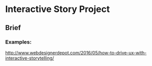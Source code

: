# Interactive Story Project

## Brief



### Examples:
http://www.webdesignerdepot.com/2016/05/how-to-drive-ux-with-interactive-storytelling/